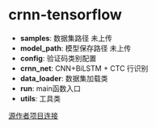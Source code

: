 # crnn-tensorflow

- **samples**:  数据集路径 未上传
- **model_path**:  模型保存路径 未上传
- ****config****:  验证码类别配置
- **crnn_net**:  CNN+BiLSTM + CTC 行识别
- **data_loader**: 数据集加载类
- **run**: main函数入口
- **utils**: 工具类

[源作者项目连接](https://github.com/Belval/CRNN)